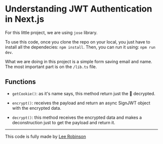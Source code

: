 # Understanding JWT Authentication in Next.js

For this little project, we are using `jose` library. 

To use this code, once you clone the repo on your local, you just have to install all the dependecies: `npm install`. Then, you can run it using: 
`npm run dev`.

What we are doing in this project is a simple form saving email and name. The most important part is on the `/lib.ts` file.

## Functions

- `getCookie()`: as it's name says, this method return just the 🍪 decrypted.

- `encrypt()`: receives the payload and return an async SignJWT object with the encrypted data.

- `decrypt()`: this method receives the encrypted data and makes a deconstruction just to get the payload and return it.

---

This code is fully made by [Lee Robinson](https://www.youtube.com/watch?v=DJvM2lSPn6w&t=85s)
